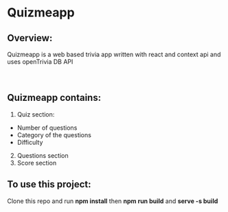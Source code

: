 # Quizmeapp
## Overview:
Quizmeapp is a web based trivia app written with react and context api and uses openTrivia DB API<br>
<br><br>

## Quizmeapp contains:
1. Quiz section:
- Number of questions
- Category of the questions
- Difficulty
2. Questions section
3. Score section

## To use this project:
Clone this repo and run **npm install** then **npm run build** and **serve -s build**<br>
